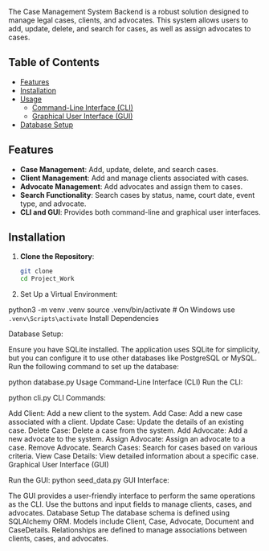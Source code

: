 The Case Management System Backend is a robust solution designed to manage legal cases, clients, and advocates. This system allows users to add, update, delete, and search for cases, as well as assign advocates to cases.

## Table of Contents

- [Features](#features)
- [Installation](#installation)
- [Usage](#usage)
  - [Command-Line Interface (CLI)](#command-line-interface-cli)
  - [Graphical User Interface (GUI)](#graphical-user-interface-gui)
- [Database Setup](#database-setup)

## Features

- **Case Management**: Add, update, delete, and search cases.
- **Client Management**: Add and manage clients associated with cases.
- **Advocate Management**: Add advocates and assign them to cases.
- **Search Functionality**: Search cases by status, name, court date, event type, and advocate.
- **CLI and GUI**: Provides both command-line and graphical user interfaces.

## Installation

1. **Clone the Repository**:
   ```bash
   git clone 
   cd Project_Work
2. Set Up a Virtual Environment:
   
   


python3 -m venv .venv
source .venv/bin/activate  # On Windows use `.venv\Scripts\activate`
Install Dependencies



Database Setup:

Ensure you have SQLite installed. The application uses SQLite for simplicity, but you can configure it to use other databases like PostgreSQL or MySQL.
Run the following command to set up the database:

python database.py
Usage
Command-Line Interface (CLI)
Run the CLI:

python cli.py
CLI Commands:

Add Client: Add a new client to the system.
Add Case: Add a new case associated with a client.
Update Case: Update the details of an existing case.
Delete Case: Delete a case from the system.
Add Advocate: Add a new advocate to the system.
Assign Advocate: Assign an advocate to a case.
Remove Advocate.
Search Cases: Search for cases based on various criteria.
View Case Details: View detailed information about a specific case.
Graphical User Interface (GUI)

Run the GUI:
python seed_data.py
GUI Interface:

The GUI provides a user-friendly interface to perform the same operations as the CLI.
Use the buttons and input fields to manage clients, cases, and advocates.
Database Setup
The database schema is defined using SQLAlchemy ORM.
Models include Client, Case, Advocate, Document and CaseDetails.
Relationships are defined to manage associations between clients, cases, and advocates.
